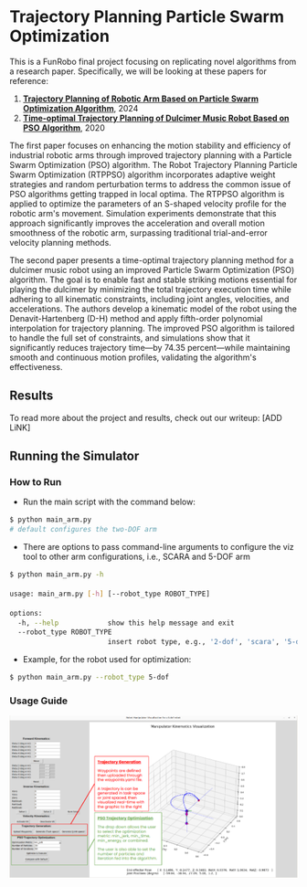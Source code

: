 # Trajectory Planning Particle Swarm Optimization

This is a FunRobo final project focusing on replicating novel algorithms from a research paper. Specifically, we will be looking at these papers for reference:

1. [**Trajectory Planning of Robotic Arm Based on Particle Swarm Optimization Algorithm**](https://www.mdpi.com/2076-3417/14/18/8234), 2024  
2. [**Time-optimal Trajectory Planning of Dulcimer Music Robot Based on PSO Algorithm**](https://ieeexplore.ieee.org/document/9164017), 2020

The first paper focuses on enhancing the motion stability and efficiency of industrial robotic arms through improved trajectory planning with a Particle Swarm Optimization (PSO) algorithm. The Robot Trajectory Planning Particle Swarm Optimization (RTPPSO) algorithm incorporates adaptive weight strategies and random perturbation terms to address the common issue of PSO algorithms getting trapped in local optima. The RTPPSO algorithm is applied to optimize the parameters of an S-shaped velocity profile for the robotic arm's movement. Simulation experiments demonstrate that this approach significantly improves the acceleration and overall motion smoothness of the robotic arm, surpassing traditional trial-and-error velocity planning methods.


The second paper presents a time-optimal trajectory planning method for a dulcimer music robot using an improved Particle Swarm Optimization (PSO) algorithm. The goal is to enable fast and stable striking motions essential for playing the dulcimer by minimizing the total trajectory execution time while adhering to all kinematic constraints, including joint angles, velocities, and accelerations. The authors develop a kinematic model of the robot using the Denavit-Hartenberg (D-H) method and apply fifth-order polynomial interpolation for trajectory planning. The improved PSO algorithm is tailored to handle the full set of constraints, and simulations show that it significantly reduces trajectory time—by 74.35 percent—while maintaining smooth and continuous motion profiles, validating the algorithm's effectiveness.

## Results
To read more about the project and results, check out our writeup: [ADD LiNK]

## Running the Simulator
### How to Run

- Run the main script with the command below:
``` bash
$ python main_arm.py 
# default configures the two-DOF arm
```

- There are options to pass command-line arguments to configure the viz tool to other arm configurations, i.e., SCARA and 5-DOF arm

``` bash
$ python main_arm.py -h

usage: main_arm.py [-h] [--robot_type ROBOT_TYPE] 

options:
  -h, --help            show this help message and exit
  --robot_type ROBOT_TYPE
                        insert robot type, e.g., '2-dof', 'scara', '5-dof'
```
- Example, for the robot used for optimization:
```bash
$ python main_arm.py --robot_type 5-dof
```

### Usage Guide
<img src = "media/arm-kinematics-viz-tool.png">